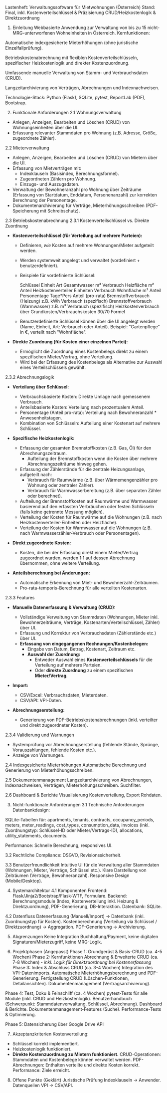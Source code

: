 Lastenheft: Verwaltungssoftware für Mietwohnungen (Österreich)
Stand: Final, inkl. Kostenverteilschlüssel & Präzisierung CRUD/Heizkostenlogik & Direktzuordnung

1. Einleitung
Webbasierte Anwendung zur Verwaltung von bis zu 15 nicht-MRG-unterworfenen Wohneinheiten in Österreich.
Kernfunktionen:

Automatische indexgesicherte Mieterhöhungen (ohne juristische Einzelfallprüfung).

Betriebskostenabrechnung mit flexiblen Kostenverteilschlüsseln, spezifischer Heizkostenlogik und direkter Kostenzuordnung.

Umfassende manuelle Verwaltung von Stamm- und Verbrauchsdaten (CRUD).

Langzeitarchivierung von Verträgen, Abrechnungen und Indexnachweisen.

Technologie-Stack: Python (Flask), SQLite, pytest, ReportLab (PDF), Bootstrap.

2. Funktionale Anforderungen
2.1 Wohnungsverwaltung
*   Anlegen, Anzeigen, Bearbeiten und Löschen (CRUD) von Wohnungseinheiten über die UI.
*   Erfassung relevanter Stammdaten pro Wohnung (z.B. Adresse, Größe, zugeordnete Zähler).

2.2 Mieterverwaltung
*   Anlegen, Anzeigen, Bearbeiten und Löschen (CRUD) von Mietern über die UI.
*   Erfassung von Mietverträgen mit:
    *   Indexklauseln (Basisindex, Berechnungsformel).
    *   Zugeordneten Zählern pro Wohnung.
    *   Einzugs- und Auszugsdaten.
*   Verwaltung der Bewohneranzahl pro Wohnung über Zeiträume (Erfassung von Startdatum, Enddatum, Personenanzahl) zur korrekten Berechnung der Personentage.
*   Dokumentenarchivierung für Verträge, Mieterhöhungsschreiben (PDF-Speicherung mit Schreibschutz).

2.3 Betriebskostenabrechnung
2.3.1 Kostenverteilschlüssel vs. Direkte Zuordnung

*   **Kostenverteilschlüssel (für Verteilung auf mehrere Parteien):**
    *   Definieren, *wie* Kosten auf mehrere Wohnungen/Mieter aufgeteilt werden.
    *   Werden systemweit angelegt und verwaltet (vordefiniert + benutzerdefiniert).
    *   Beispiele für vordefinierte Schlüssel:

        Schlüssel	Einheit	Art
        Gesamtwasser	m³	Verbrauch
        Heizfläche	m²	Anteil
        Heizkostenverteiler	Einheiten	Verbrauch
        Wohnfläche	m²	Anteil
        Personentage	Tage*Pers	Anteil (pro-rata)
        Brennstoffverbrauch (Heizung)	z.B. kWh Verbrauch (spezifisch)
        Brennstoffverbrauch (Warmwasser)	z.B. m³	Verbrauch (spezifisch)
        Heizkostenverbrauch über Grundkosten/Verbrauchskosten 30/70 Formel

    *   Benutzerdefinierte Schlüssel können über die UI angelegt werden (Name, Einheit, Art: Verbrauch oder Anteil).
        Beispiel: "Gartenpflege" in €, verteilt nach "Wohnfläche".

*   **Direkte Zuordnung (für Kosten einer einzelnen Partei):**
    *   Ermöglicht die Zuordnung eines Kostenbelegs direkt zu einem spezifischen Mieter/Vertrag, ohne Verteilung.
    *   Wird bei der Erfassung des Kostenbelegs als Alternative zur Auswahl eines Verteilschlüssels gewählt.

2.3.2 Abrechnungslogik

*   **Verteilung über Schlüssel:**
    *   Verbrauchsbasierte Kosten: Direkte Umlage nach gemessenem Verbrauch.
    *   Anteilsbasierte Kosten: Verteilung nach prozentualem Anteil.
    *   Personentage (Anteil pro-rata): Verteilung nach Bewohneranzahl * Anwesenheitstagen.
    *   Kombination von Schlüsseln: Aufteilung einer Kostenart auf mehrere Schlüssel.

*   **Spezifische Heizkostenlogik:**
    *   Erfassung der gesamten Brennstoffkosten (z.B. Gas, Öl) für den Abrechnungszeitraum.
        *   Aufteilung der Brennstoffkosten wenn die Kosten über mehrere Abrechnungszeiträume hinweg gehen.
    *   Erfassung der Zählerstände für die zentrale Heizungsanlage, aufgeteilt nach:
        *   Verbrauch für Raumwärme (z.B. über Wärmemengenzähler pro Wohnung oder zentraler Zähler).
        *   Verbrauch für Warmwasserbereitung (z.B. über separaten Zähler oder berechnet).
    *   Aufteilung der Brennstoffkosten auf Raumwärme und Warmwasser basierend auf den erfassten Verbräuchen oder festen Schlüsseln (falls keine getrennte Messung möglich).
    *   Verteilung der Kosten für Raumwärme auf die Wohnungen (z.B. nach Heizkostenverteiler-Einheiten oder Heizfläche).
    *   Verteilung der Kosten für Warmwasser auf die Wohnungen (z.B. nach Warmwasserzähler-Verbrauch oder Personentagen).

*   **Direkt zugeordnete Kosten:**
    *   Kosten, die bei der Erfassung direkt einem Mieter/Vertrag zugeordnet wurden, werden 1:1 auf dessen Abrechnung übernommen, ohne weitere Verteilung.
    
*   **Anteilsberechnung bei Änderungen:**
    *   Automatische Erkennung von Miet- und Bewohnerzahl-Zeiträumen.
    *   Pro-rata-temporis-Berechnung für alle verteilten Kostenarten.

2.3.3 Features

*   **Manuelle Datenerfassung & Verwaltung (CRUD):**
    *   Vollständige Verwaltung von Stammdaten (Wohnungen, Mieter inkl. Bewohnerzeiträume, Verträge, Kostenarten/Verteilschlüssel, Zähler) über UI.
    *   Erfassung und Korrektur von Verbrauchsdaten (Zählerstände etc.) über UI.
    *   **Erfassung von eingegangenen Rechnungen/Kostenbelegen:**
        *   Eingabe von Datum, Betrag, Kostenart, Zeitraum etc.
        *   **Auswahl der Zuordnung:**
            *   Entweder Auswahl eines **Kostenverteilschlüssels** für die Verteilung auf mehrere Parteien.
            *   Oder **direkte Zuordnung** zu einem spezifischen **Mieter/Vertrag**.

*   **Import:**
    *   CSV/Excel: Verbrauchsdaten, Mieterdaten.
    *   CSV/API: VPI-Daten.

*   **Abrechnungserstellung:**
    *   Generierung von PDF-Betriebskostenabrechnungen (inkl. verteilter und direkt zugeordneter Kosten).

2.3.4 Validierung und Warnungen
  - Systemprüfung vor Abrechnungserstellung (fehlende Stände, Sprünge, Vorauszahlungen, fehlende Kosten etc.).
  - Anzeige von Warnungen.

2.4 Indexgesicherte Mieterhöhungen
Automatische Berechnung und Generierung von Mieterhöhungsschreiben.

2.5 Dokumentenmanagement
Langzeitarchivierung von Abrechnungen, Indexnachweisen, Verträgen, Mieterhöhungsschreiben.
Suchfilter.

2.6 Dashboard & Berichte
Visualisierung Kostenverteilung, Export Rohdaten.

3. Nicht-funktionale Anforderungen
3.1 Technische Anforderungen
Datenbankdesign:

SQLite-Tabellen für: apartments, tenants, contracts, occupancy_periods, meters, meter_readings, cost_types, consumption_data, invoices (inkl. Zuordnungstyp: Schlüssel-ID oder Mieter/Vertrags-ID), allocations, utility_statements, documents.

Performance: Schnelle Berechnung, responsives UI.

3.2 Rechtliche Compliance: DSGVO, Revisionssicherheit.

3.3 Benutzerfreundlichkeit
Intuitive UI für die Verwaltung aller Stammdaten (Wohnungen, Mieter, Verträge, Schlüssel etc.).
Klare Darstellung von Zeiträumen (Verträge, Bewohneranzahl).
Responsive Design (Mobile/Desktop).

4. Systemarchitektur
4.1 Komponenten
Frontend: Flask/Jinja2/Bootstrap/Flask-WTF, Formulare.
Backend: Berechnungsmodule (Index, Kostenverteilung inkl. Heizung & Direktzuordnung), PDF-Generierung, DB-Interaktion.
Datenbank: SQLite.

4.2 Datenfluss
Datenerfassung (Manuell/Import) → Datenbank (inkl. Zuordnungstyp für Kosten).
Kostenberechnung (Verteilung via Schlüssel / Direktzuordnung) → Aggregation.
PDF-Generierung → Archivierung.

5. Abgrenzungen
Keine Integration Buchhaltung/Payment, keine digitalen Signaturen/Mieterzugriff, keine MRG-Logik.

6. Projektphasen (Angepasst)
Phase 1: Grundgerüst & Basis-CRUD (ca. 4-5 Wochen)
Phase 2: Kernfunktionen Abrechnung & Erweiterte CRUD (ca. 7-8 Wochen) - *inkl. Logik für Direktzuordnung bei Kostenerfassung*
Phase 3: Index & Abschluss CRUD (ca. 3-4 Wochen)
Integration des VPI-Datenimports.
Automatische Mieterhöhungsberechnung und PDF-Generierung.
Fertigstellung CRUD (Löschen-Funktionen, Detailansichten).
Dokumentenmanagement (Vertragsarchivierung).

Phase 4: Test, Doku & Feinschliff (ca. 4 Wochen)
pytest-Tests für alle Module (inkl. CRUD und Heizkostenlogik).
Benutzerhandbuch (Schwerpunkt: Stammdatenverwaltung, Schlüssel, Abrechnung).
Dashboard & Berichte.
Dokumentenmanagement-Features (Suche).
Performance-Tests & Optimierung.

Phase 5: Datensicherung über Google Drive API

7. Akzeptanzkriterien
Kostenverteilung:
*   Schlüssel korrekt implementiert.
*   Heizkostenlogik funktioniert.
*   **Direkte Kostenzuordnung zu Mietern funktioniert.**
CRUD-Operationen: Stammdaten und Kostenbelege können verwaltet werden.
PDF-Abrechnungen: Enthalten verteilte und direkte Kosten korrekt.
Performance: Ziele erreicht.

8. Offene Punkte (Geklärt)
Juristische Prüfung Indexklauseln → Anwender.
Datenquellen VPI → CSV/API.